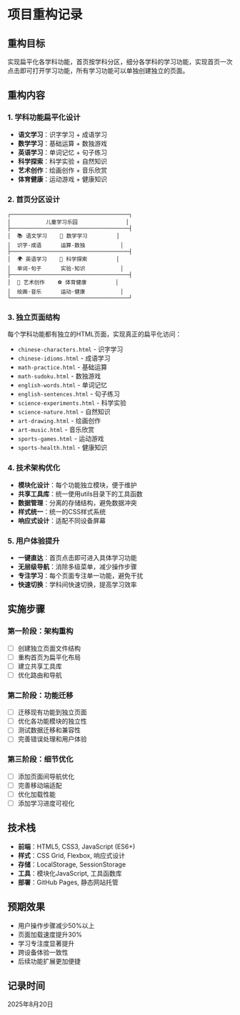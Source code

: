 # 项目重构记录

## 重构目标
实现扁平化各学科功能，首页按学科分区，细分各学科的学习功能，实现首页一次点击即可打开学习功能，所有学习功能可以单独创建独立的页面。

## 重构内容

### 1. 学科功能扁平化设计
- **语文学习**：识字学习 + 成语学习
- **数学学习**：基础运算 + 数独游戏
- **英语学习**：单词记忆 + 句子练习
- **科学探索**：科学实验 + 自然知识
- **艺术创作**：绘画创作 + 音乐欣赏
- **体育健康**：运动游戏 + 健康知识

### 2. 首页分区设计
```
┌─────────────────────────────────────┐
│           儿童学习乐园               │
├─────────────────────────────────────┤
│  📚 语文学习    🧮 数学学习         │
│  识字·成语      运算·数独           │
├─────────────────────────────────────┤
│  🌍 英语学习    🔬 科学探索         │
│  单词·句子      实验·知识           │
├─────────────────────────────────────┤
│  🎨 艺术创作    ⚽ 体育健康         │
│  绘画·音乐      运动·健康           │
└─────────────────────────────────────┘
```

### 3. 独立页面结构
每个学科功能都有独立的HTML页面，实现真正的扁平化访问：
- `chinese-characters.html` - 识字学习
- `chinese-idioms.html` - 成语学习
- `math-practice.html` - 基础运算
- `math-sudoku.html` - 数独游戏
- `english-words.html` - 单词记忆
- `english-sentences.html` - 句子练习
- `science-experiments.html` - 科学实验
- `science-nature.html` - 自然知识
- `art-drawing.html` - 绘画创作
- `art-music.html` - 音乐欣赏
- `sports-games.html` - 运动游戏
- `sports-health.html` - 健康知识

### 4. 技术架构优化
- **模块化设计**：每个功能独立模块，便于维护
- **共享工具库**：统一使用utils目录下的工具函数
- **数据管理**：分离的存储结构，避免数据冲突
- **样式统一**：统一的CSS样式系统
- **响应式设计**：适配不同设备屏幕

### 5. 用户体验提升
- **一键直达**：首页点击即可进入具体学习功能
- **无层级导航**：消除多级菜单，减少操作步骤
- **专注学习**：每个页面专注单一功能，避免干扰
- **快速切换**：学科间快速切换，提高学习效率

## 实施步骤

### 第一阶段：架构重构
- [ ] 创建独立页面文件结构
- [ ] 重构首页为扁平化布局
- [ ] 建立共享工具库
- [ ] 优化路由和导航

### 第二阶段：功能迁移
- [ ] 迁移现有功能到独立页面
- [ ] 优化各功能模块的独立性
- [ ] 测试数据迁移和兼容性
- [ ] 完善错误处理和用户体验

### 第三阶段：细节优化
- [ ] 添加页面间导航优化
- [ ] 完善移动端适配
- [ ] 优化加载性能
- [ ] 添加学习进度可视化

## 技术栈
- **前端**：HTML5, CSS3, JavaScript (ES6+)
- **样式**：CSS Grid, Flexbox, 响应式设计
- **存储**：LocalStorage, SessionStorage
- **工具**：模块化JavaScript, 工具函数库
- **部署**：GitHub Pages, 静态网站托管

## 预期效果
- 用户操作步骤减少50%以上
- 页面加载速度提升30%
- 学习专注度显著提升
- 跨设备体验一致性
- 后续功能扩展更加便捷

## 记录时间
2025年8月20日